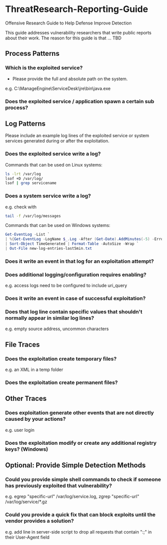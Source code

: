 # ThreatResearch-Reporting-Guide

Offensive Research Guide to Help Defense Improve Detection

This guide addresses vulnerability researchers that write public reports about their work. The reason for this guide is that ... TBD

## Process Patterns

### Which is the exploited service?

- Please provide the full and absolute path on the system.

e.g. C:\ManageEngine\ServiceDesk\jre\bin\java.exe

### Does the exploited service / application spawn a certain sub process? 

## Log Patterns

Please include an example log lines of the exploited service or system services generated during or after the exploitation.

### Does the exploited service write a log?

Commands that can be used on Linux systems:

```bash
ls -lrt /var/log
lsof +D /var/log/ 
lsof | grep servicename
```
 
### Does a system service write a log?

e.g. check with 

```bash
tail -f /var/log/messages
```

Commands that can be used on Windows systems:
 
```powershell
Get-EventLog -List `
| %{Get-EventLog -LogName $_.Log -After (Get-Date).AddMinutes(-5) -ErrorAction Ignore} `
| Sort-Object TimeGenerated | Format-Table -AutoSize -Wrap `
| Out-File new-log-entries-last5min.txt
```



### Does it write an event in that log for an exploitation attempt?

### Does additional logging/configuration requires enabling?

e.g. access logs need to be configured to include uri_query

### Does it write an event in case of successful exploitation?

### Does that log line contain specific values that shouldn't normally appear in similar log lines?

e.g. empty source address, uncommon characters

## File Traces

### Does the exploitation create temporary files?

e.g. an XML in a temp folder



### Does the exploitation create permanent files? 

## Other Traces

### Does exploitation generate other events that are not directly caused by your actions?

e.g. user login

### Does the exploitation modify or create any additional registry keys? (Windows)

## Optional: Provide Simple Detection Methods

### Could you provide simple shell commands to check if someone has previously exploited that vulnerability?

e.g. egrep "specific-url" /var/log/service.log, zgrep "specific-url" /var/log/service/*.gz
  
### Could you provide a quick fix that can block exploits until the vendor provides a solution?

e.g. add line in server-side script to drop all requests that contain ":;" in their User-Agent field
  
